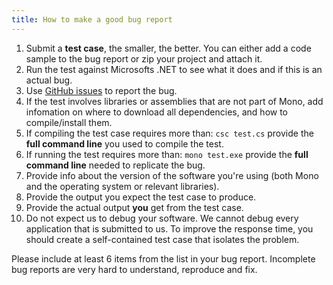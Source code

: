 ```yaml
---
title: How to make a good bug report
---
```


1.  Submit a **test case**, the smaller, the better. You can either add a code sample to the bug report or zip your project and attach it.
2.  Run the test against Microsofts .NET to see what it does and if this is an actual bug.
3.  Use [GitHub issues](https://github.com/mono/mono/issues) to report the bug.
4.  If the test involves libraries or assemblies that are not part of Mono, add infomation on where to download all dependencies, and how to compile/install them.
5.  If compiling the test case requires more than: `csc test.cs` provide the **full command line** you used to compile the test.
6.  If running the test requires more than: `mono test.exe` provide the **full command line** needed to replicate the bug.
7.  Provide info about the version of the software you're using (both Mono and the operating system or relevant libraries).
8.  Provide the output you expect the test case to produce.
9.  Provide the actual output **you** get from the test case.
10. Do not expect us to debug your software. We cannot debug every application that is submitted to us. To improve the response time, you should create a self-contained test case that isolates the problem.

Please include at least 6 items from the list in your bug report. Incomplete bug reports are very hard to understand, reproduce and fix.
